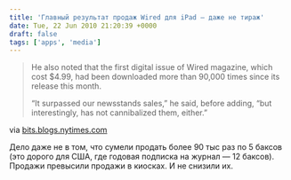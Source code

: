 ```yaml
---
title: 'Главный результат продаж Wired для iPad — даже не тираж'
date: Tue, 22 Jun 2010 21:20:39 +0000
draft: false
tags: ['apps', 'media']
---
```


> He also noted that the first digital issue of Wired magazine, which cost $4.99, had been downloaded more than 90,000 times since its release this month.
> 
> “It surpassed our newsstands sales,” he said, before adding, “but interestingly, has not cannibalized them, either.”

via [bits.blogs.nytimes.com](http://bits.blogs.nytimes.com/2010/06/22/gourmet-magazine-revived-for-the-ipad/)

Дело даже не в том, что сумели продать более 90 тыс раз по 5 баксов (это дорого для США, где годовая подписка на журнал — 12 баксов). Продажи превысили продажи в киосках. И не снизили их.
